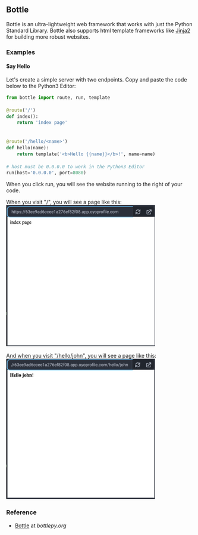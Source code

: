 ## Bottle

Bottle is an ultra-lightweight web framework that works with just the Python Standard Library. Bottle also supports html template frameworks like [Jinja2](../jinja2/) for building more robust websites.

### Examples

#### Say Hello

Let's create a simple server with two endpoints. Copy and paste the code below to the Python3 Editor:

```python
from bottle import route, run, template

@route('/')
def index():
    return 'index page'


@route('/hello/<name>')
def hello(name):
    return template('<b>Hello {{name}}</b>!', name=name)

# host must be 0.0.0.0 to work in the Python3 Editor
run(host='0.0.0.0', port=8080)
```

When you click run, you will see the website running to the right of your code.

When you visit "/", you will see a page like this:
<img src="../../assets/img/bottle-hello-index.png" width="400px">

And when you visit "/hello/john", you will see a page like this:
<img src="../../assets/img/bottle-hello-john.png" width="400px">

### Reference

-   [Bottle](https://bottlepy.org/docs/dev/) at _bottlepy.org_
